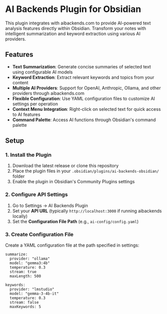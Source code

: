 # AI Backends Plugin for Obsidian

This plugin integrates with aibackends.com to provide AI-powered text analysis features directly within Obsidian. Transform your notes with intelligent summarization and keyword extraction using various AI providers.

## Features

- **Text Summarization**: Generate concise summaries of selected text using configurable AI models
- **Keyword Extraction**: Extract relevant keywords and topics from your content
- **Multiple AI Providers**: Support for OpenAI, Anthropic, Ollama, and other providers through aibackends.com
- **Flexible Configuration**: Use YAML configuration files to customize AI settings per operation
- **Context Menu Integration**: Right-click on selected text for quick access to AI features
- **Command Palette**: Access AI functions through Obsidian's command palette

## Setup

### 1. Install the Plugin

1. Download the latest release or clone this repository
2. Place the plugin files in your `.obsidian/plugins/ai-backends-obsidian/` folder
3. Enable the plugin in Obsidian's Community Plugins settings

### 2. Configure API Settings

1. Go to Settings → AI Backends Plugin
2. Set your **API URL** (typically `http://localhost:3000` if running aibackends locally)
3. Set the **Configuration File Path** (e.g., `ai-config/config.yaml`)

### 3. Create Configuration File
Create a YAML configuration file at the path specified in settings:
```
summarize:
  provider: "ollama"
  model: "gemma3:4b"
  temperature: 0.3
  stream: true
  maxLength: 500

keywords:
  provider: "lmstudio"
  model: "gemma-3-4b-it"
  temperature: 0.3
  stream: false
  maxKeywords: 5
```